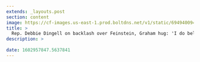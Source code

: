 ```yaml
--- 
extends: _layouts.post 
section: content 
image: https://cf-images.us-east-1.prod.boltdns.net/v1/static/694940094001/fd74abf8-aeab-4a16-9137-b8648820afea/6a4fc57d-3b6d-4004-bacb-453b264f5aac/1280x720/match/image.jpg 
title: > 
  Rep. Debbie Dingell on backlash over Feinstein, Graham hug: 'I do believe in civility' 
description: > 
   
date: 1602957847.5637841 
--- 
```

